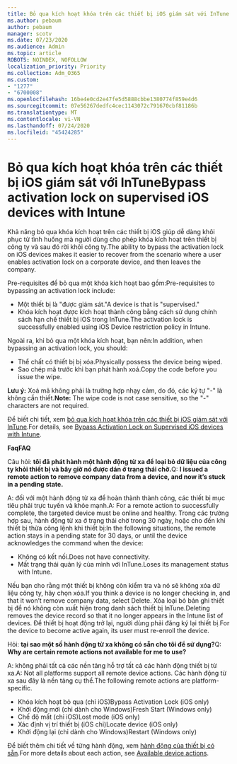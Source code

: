 ```yaml
---
title: Bỏ qua kích hoạt khóa trên các thiết bị iOS giám sát với InTune
ms.author: pebaum
author: pebaum
manager: scotv
ms.date: 07/23/2020
ms.audience: Admin
ms.topic: article
ROBOTS: NOINDEX, NOFOLLOW
localization_priority: Priority
ms.collection: Adm_O365
ms.custom:
- "1277"
- "6700008"
ms.openlocfilehash: 16be4e0cd2e47fe5d5888cbbe1380774f859e4d6
ms.sourcegitcommit: 07e56267dedfc4cec1143072c791670cbf81186b
ms.translationtype: MT
ms.contentlocale: vi-VN
ms.lasthandoff: 07/24/2020
ms.locfileid: "45424285"
---
```

# <a name="bypass-activation-lock-on-supervised-ios-devices-with-intune"></a><span data-ttu-id="1907b-102">Bỏ qua kích hoạt khóa trên các thiết bị iOS giám sát với InTune</span><span class="sxs-lookup"><span data-stu-id="1907b-102">Bypass activation lock on supervised iOS devices with Intune</span></span>

<span data-ttu-id="1907b-103">Khả năng bỏ qua khóa kích hoạt trên các thiết bị iOS giúp dễ dàng khôi phục từ tình huống mà người dùng cho phép khóa kích hoạt trên thiết bị công ty và sau đó rời khỏi công ty.</span><span class="sxs-lookup"><span data-stu-id="1907b-103">The ability to bypass the activation lock on iOS devices makes it easier to recover from the scenario where a user enables activation lock on a corporate device, and then leaves the company.</span></span>

<span data-ttu-id="1907b-104">Pre-requisites để bỏ qua một khóa kích hoạt bao gồm:</span><span class="sxs-lookup"><span data-stu-id="1907b-104">Pre-requisites to bypassing an activation lock include:</span></span>

- <span data-ttu-id="1907b-105">Một thiết bị là "được giám sát."</span><span class="sxs-lookup"><span data-stu-id="1907b-105">A device is that is "supervised."</span></span>
- <span data-ttu-id="1907b-106">Khóa kích hoạt được kích hoạt thành công bằng cách sử dụng chính sách hạn chế thiết bị iOS trong InTune.</span><span class="sxs-lookup"><span data-stu-id="1907b-106">The activation lock is successfully enabled using iOS Device restriction policy in Intune.</span></span>

<span data-ttu-id="1907b-107">Ngoài ra, khi bỏ qua một khóa kích hoạt, bạn nên:</span><span class="sxs-lookup"><span data-stu-id="1907b-107">In addition, when bypassing an activation lock, you should:</span></span>

- <span data-ttu-id="1907b-108">Thể chất có thiết bị bị xóa.</span><span class="sxs-lookup"><span data-stu-id="1907b-108">Physically possess the device being wiped.</span></span>
- <span data-ttu-id="1907b-109">Sao chép mã trước khi bạn phát hành xoá.</span><span class="sxs-lookup"><span data-stu-id="1907b-109">Copy the code before you issue the wipe.</span></span>

<span data-ttu-id="1907b-110">**Lưu ý:** Xoá mã không phải là trường hợp nhạy cảm, do đó, các ký tự "-" là không cần thiết.</span><span class="sxs-lookup"><span data-stu-id="1907b-110">**Note:** The wipe code is not case sensitive, so the "-" characters are not required.</span></span>

<span data-ttu-id="1907b-111">Để biết chi tiết, xem [bỏ qua kích hoạt khóa trên các thiết bị iOS giám sát với InTune](https://docs.microsoft.com/intune/device-activation-lock-bypass).</span><span class="sxs-lookup"><span data-stu-id="1907b-111">For details, see [Bypass Activation Lock on Supervised iOS devices with Intune](https://docs.microsoft.com/intune/device-activation-lock-bypass).</span></span>

<span data-ttu-id="1907b-112">**Faq**</span><span class="sxs-lookup"><span data-stu-id="1907b-112">**FAQ**</span></span>

<span data-ttu-id="1907b-113">Câu hỏi: **tôi đã phát hành một hành động từ xa để loại bỏ dữ liệu của công ty khỏi thiết bị và bây giờ nó được dán ở trạng thái chờ.**</span><span class="sxs-lookup"><span data-stu-id="1907b-113">Q: **I issued a remote action to remove company data from a device, and now it’s stuck in a pending state.**</span></span>

<span data-ttu-id="1907b-114">A: đối với một hành động từ xa để hoàn thành thành công, các thiết bị mục tiêu phải trực tuyến và khỏe mạnh.</span><span class="sxs-lookup"><span data-stu-id="1907b-114">A: For a remote action to successfully complete, the targeted device must be online and healthy.</span></span> <span data-ttu-id="1907b-115">Trong các trường hợp sau, hành động từ xa ở trạng thái chờ trong 30 ngày, hoặc cho đến khi thiết bị thừa công lệnh khi thiết bị:</span><span class="sxs-lookup"><span data-stu-id="1907b-115">In the following situations, the remote action stays in a pending state for 30 days, or until the device acknowledges the command when the device:</span></span>

- <span data-ttu-id="1907b-116">Không có kết nối.</span><span class="sxs-lookup"><span data-stu-id="1907b-116">Does not have connectivity.</span></span>
- <span data-ttu-id="1907b-117">Mất trạng thái quản lý của mình với InTune.</span><span class="sxs-lookup"><span data-stu-id="1907b-117">Loses its management status with Intune.</span></span>

<span data-ttu-id="1907b-118">Nếu bạn cho rằng một thiết bị không còn kiểm tra và nó sẽ không xóa dữ liệu công ty, hãy chọn xóa.</span><span class="sxs-lookup"><span data-stu-id="1907b-118">If you think a device is no longer checking in, and that it won’t remove company data, select Delete.</span></span> <span data-ttu-id="1907b-119">Xóa loại bỏ bản ghi thiết bị để nó không còn xuất hiện trong danh sách thiết bị InTune.</span><span class="sxs-lookup"><span data-stu-id="1907b-119">Deleting removes the device record so that it no longer appears in the Intune list of devices.</span></span> <span data-ttu-id="1907b-120">Để thiết bị hoạt động trở lại, người dùng phải đăng ký lại thiết bị.</span><span class="sxs-lookup"><span data-stu-id="1907b-120">For the device to become active again, its user must re-enroll the device.</span></span>

<span data-ttu-id="1907b-121">Hỏi: **tại sao một số hành động từ xa không có sẵn cho tôi để sử dụng?**</span><span class="sxs-lookup"><span data-stu-id="1907b-121">Q: **Why are certain remote actions not available for me to use?**</span></span>

<span data-ttu-id="1907b-122">A: không phải tất cả các nền tảng hỗ trợ tất cả các hành động thiết bị từ xa.</span><span class="sxs-lookup"><span data-stu-id="1907b-122">A: Not all platforms support all remote device actions.</span></span> <span data-ttu-id="1907b-123">Các hành động từ xa sau đây là nền tảng cụ thể.</span><span class="sxs-lookup"><span data-stu-id="1907b-123">The following remote actions are platform-specific.</span></span>

- <span data-ttu-id="1907b-124">Khóa kích hoạt bỏ qua (chỉ iOS)</span><span class="sxs-lookup"><span data-stu-id="1907b-124">Bypass Activation Lock (iOS only)</span></span>
- <span data-ttu-id="1907b-125">Khởi động mới (chỉ dành cho Windows)</span><span class="sxs-lookup"><span data-stu-id="1907b-125">Fresh Start (Windows only)</span></span>
- <span data-ttu-id="1907b-126">Chế độ mất (chỉ iOS)</span><span class="sxs-lookup"><span data-stu-id="1907b-126">Lost mode (iOS only)</span></span>
- <span data-ttu-id="1907b-127">Xác định vị trí thiết bị (iOS chỉ)</span><span class="sxs-lookup"><span data-stu-id="1907b-127">Locate device (iOS only)</span></span>
- <span data-ttu-id="1907b-128">Khởi động lại (chỉ dành cho Windows)</span><span class="sxs-lookup"><span data-stu-id="1907b-128">Restart (Windows only)</span></span>

<span data-ttu-id="1907b-129">Để biết thêm chi tiết về từng hành động, xem [hành động của thiết bị có sẵn](https://docs.microsoft.com/intune/device-management#available-device-actions).</span><span class="sxs-lookup"><span data-stu-id="1907b-129">For more details about each action, see [Available device actions](https://docs.microsoft.com/intune/device-management#available-device-actions).</span></span>